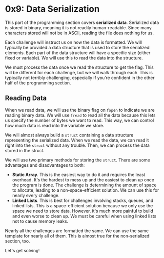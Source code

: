 # 0x9: Data Serialization

This part of the programming section covers **serialized data**. Serialized data is stored in binary, meaning it is not readily human-readable. Since many characters stored will not be in ASCII, reading the file does nothing for us.

Each challenge will instruct us on how the data is formatted. We will typically be provided a data structure that is used to store the serialized elements. Each part of the data structure will have a specific size (either fixed or variable). We will use this to read the data into the structure.

We must process the data once we read the structure to get the flag. This will be different for each challenge, but we will walk through each. This is typically not terribly challenging, especially if you're confident in the other half of the programming section.

## Reading Data

When we read data, we will use the binary flag on `fopen` to indicate we are reading binary data. We will use `fread` to read all the data because this lets us specify the number of bytes we want to read. This way, we can control how much data is read into the variable we store.

We will almost always build a `struct` containing a data structure representing the serialized data. When we read the data, we can read it right into the `struct` without any trouble. Then, we can process the data stored in the struct.

We will use two primary methods for storing the `struct`. There are some advantages and disadvantages to both:

* **Static Array**. This is the easiest way to do it and requires the least overhead. It's the hardest to mess up and the easiest to clean up once the program is done. The challenge is determining the amount of space to allocate, leading to a non-space-efficient solution. We can use this for nearly every challenge.
* **Linked Lists**. This is best for challenges involving stacks, queues, and linked lists. This is a space-efficient solution because we only use the space we need to store data. However, it's much more painful to build and even worse to clean up. We must be careful when using linked lists not to cause memory leaks.

Nearly all the challenges are formatted the same. We can use the same template for nearly all of them. This is almost true for the non-serialized section, too.

Let's get solving!
